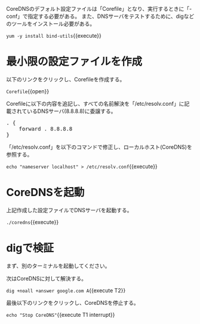 CoreDNSのデフォルト設定ファイルは「Corefile」となり、実行するときに「-conf」で指定する必要がある。
また、DNSサーバをテストするために、digなどのツールをインストール必要がある。

`yum -y install bind-utils`{{execute}}

# 最小限の設定ファイルを作成
以下のリンクをクリックし、Corefileを作成する。

`Corefile`{{open}}

Corefileに以下の内容を追記し、すべての名前解決を「/etc/resolv.conf」に記載されているDNSサーバ(8.8.8.8)に委譲する。

<pre class="file" data-filename="Corefile" data-target="append">. {
    forward . 8.8.8.8
}
</pre>

「/etc/resolv.conf」を以下のコマンドで修正し、ローカルホスト(CoreDNS)を参照する。

`echo "nameserver localhost" > /etc/resolv.conf`{{execute}}

# CoreDNSを起動
上記作成した設定ファイルでDNSサーバを起動する。

`./coredns`{{execute}}

# digで検証
まず、別のターミナルを起動してください。

次はCoreDNSに対して解決する。

`dig +noall +answer google.com A`{{execute T2}}

最後以下のリンクをクリックし、CoreDNSを停止する。

`echo "Stop CoreDNS"`{{execute T1 interrupt}}
